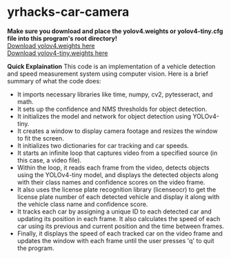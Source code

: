 ﻿# yrhacks-car-camera

<b>Make sure you download and place the yolov4.weights or yolov4-tiny.cfg file into this program's root directory!</b>  
[Download yolov4.weights here](https://github.com/AlexeyAB/darknet/releases/download/darknet_yolo_v3_optimal/yolov4.weights)  
[Download yolov4-tiny.weights here](https://github.com/AlexeyAB/darknet/releases/download/darknet_yolo_v4_pre/yolov4-tiny.weights)  



<b>Quick Explaination</b>
This code is an implementation of a vehicle detection and speed measurement system using computer vision. Here is a brief summary of what the code does:

- It imports necessary libraries like time, numpy, cv2, pytesseract, and math.
- It sets up the confidence and NMS thresholds for object detection.
- It initializes the model and network for object detection using YOLOv4-tiny.
- It creates a window to display camera footage and resizes the window to fit the screen.
- It initializes two dictionaries for car tracking and car speeds.
- It starts an infinite loop that captures video from a specified source (in this case, a video file).
- Within the loop, it reads each frame from the video, detects objects using the YOLOv4-tiny model, and displays the detected objects along with their class names and     confidence scores on the video frame.
- It also uses the license plate recognition library (licenseocr) to get the license plate number of each detected vehicle and display it along with the vehicle class name and confidence score.
- It tracks each car by assigning a unique ID to each detected car and updating its position in each frame. It also calculates the speed of each car using its previous and current position and the time between frames.
- Finally, it displays the speed of each tracked car on the video frame and updates the window with each frame until the user presses 'q' to quit the program.
